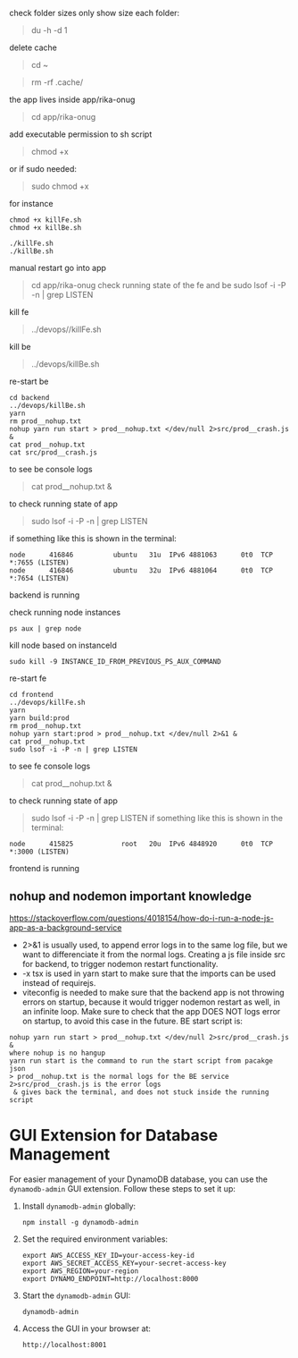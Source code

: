 check folder sizes only show size each folder:
> du -h -d 1

delete cache
>cd ~

> rm -rf .cache/


the app lives inside app/rika-onug
> cd app/rika-onug

add executable permission to sh script
>chmod +x

or if sudo needed:
>sudo chmod +x

for instance
```
chmod +x killFe.sh
chmod +x killBe.sh

./killFe.sh
./killBe.sh
```

manual restart
go into app
> cd app/rika-onug 
check running state of the fe and be
> sudo lsof -i -P -n | grep LISTEN
 
kill fe
> ../devops//killFe.sh

kill be 
> ../devops/killBe.sh

re-start be
```
cd backend
../devops/killBe.sh
yarn
rm prod__nohup.txt
nohup yarn run start > prod__nohup.txt </dev/null 2>src/prod__crash.js &
cat prod__nohup.txt
cat src/prod__crash.js

```
to see be console logs
> cat prod__nohup.txt &

to check running state of app 
> sudo lsof -i -P -n | grep LISTEN

if something like this is shown in the terminal:
```
node      416846          ubuntu   31u  IPv6 4881063      0t0  TCP *:7655 (LISTEN)
node      416846          ubuntu   32u  IPv6 4881064      0t0  TCP *:7654 (LISTEN)
```
backend is running


check running node instances
```
ps aux | grep node
```

kill node based on instanceId
```
sudo kill -9 INSTANCE_ID_FROM_PREVIOUS_PS_AUX_COMMAND
```


re-start fe
```
cd frontend
../devops/killFe.sh
yarn
yarn build:prod
rm prod__nohup.txt
nohup yarn start:prod > prod__nohup.txt </dev/null 2>&1 &
cat prod__nohup.txt
sudo lsof -i -P -n | grep LISTEN
```

to see fe console logs
> cat prod__nohup.txt &

to check running state of app
> sudo lsof -i -P -n | grep LISTEN
if something like this is shown in the terminal:
```
node      415825            root   20u  IPv6 4848920      0t0  TCP *:3000 (LISTEN)
```
frontend is running


## nohup and nodemon important knowledge
https://stackoverflow.com/questions/4018154/how-do-i-run-a-node-js-app-as-a-background-service

- 2>&1 is usually used, to append error logs in to the same log file, but we want to differenciate it from the normal logs. Creating a js file inside src for backend, to trigger nodemon restart functionality.
- -x tsx is used in yarn start to make sure that the imports can be used instead of requirejs.
- viteconfig is needed to make sure that the backend app is not throwing errors on startup, because it would trigger nodemon restart as well, in an infinite loop. Make sure to check that the app DOES NOT logs error on startup, to avoid this case in the future.
BE start script is:
```
nohup yarn run start > prod__nohup.txt </dev/null 2>src/prod__crash.js &
where nohup is no hangup
yarn run start is the command to run the start script from pacakge json
> prod__nohup.txt is the normal logs for the BE service
2>src/prod__crash.js is the error logs
 & gives back the terminal, and does not stuck inside the running script
```

# GUI Extension for Database Management

For easier management of your DynamoDB database, you can use the `dynamodb-admin` GUI extension. Follow these steps to set it up:

1. Install `dynamodb-admin` globally:
   ```
   npm install -g dynamodb-admin
   ```

2. Set the required environment variables:
   ```
   export AWS_ACCESS_KEY_ID=your-access-key-id
   export AWS_SECRET_ACCESS_KEY=your-secret-access-key
   export AWS_REGION=your-region
   export DYNAMO_ENDPOINT=http://localhost:8000
   ```

3. Start the `dynamodb-admin` GUI:
   ```
   dynamodb-admin
   ```

4. Access the GUI in your browser at:
   ```
   http://localhost:8001
   ```